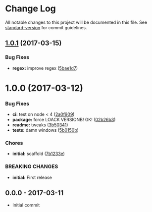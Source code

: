 # Change Log

All notable changes to this project will be documented in this file. See [standard-version](https://github.com/conventional-changelog/standard-version) for commit guidelines.

<a name="1.0.1"></a>
## [1.0.1](https://github.com/tunnckocore/clean-stacktrace-relative-paths/compare/v1.0.0...v1.0.1) (2017-03-15)


### Bug Fixes

* **regex:** improve regex ([5bae1d7](https://github.com/tunnckocore/clean-stacktrace-relative-paths/commit/5bae1d7))



<a name="1.0.0"></a>
# 1.0.0 (2017-03-12)


### Bug Fixes

* **ci:** test on node < 4 ([2a0f909](https://github.com/tunnckocore/clean-stacktrace-relative-paths/commit/2a0f909))
* **package:** force LOACK VERSIONB! GK! ([02b26b3](https://github.com/tunnckocore/clean-stacktrace-relative-paths/commit/02b26b3))
* **readme:** tweaks ([3b50341](https://github.com/tunnckocore/clean-stacktrace-relative-paths/commit/3b50341))
* **tests:** damn windows ([5b0150b](https://github.com/tunnckocore/clean-stacktrace-relative-paths/commit/5b0150b))


### Chores

* **initial:** scaffold ([7b1233e](https://github.com/tunnckocore/clean-stacktrace-relative-paths/commit/7b1233e))


### BREAKING CHANGES

* **initial:** First release





## 0.0.0 - 2017-03-11
- Initial commit